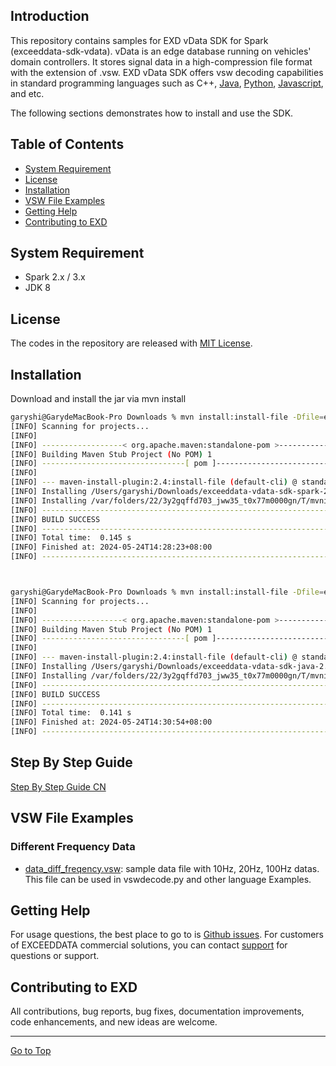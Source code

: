 
## Introduction
This repository contains samples for EXD vData SDK for Spark (exceeddata-sdk-vdata).  vData is an edge database running on vehicles' domain controllers.  It stores signal data in a high-compression file format with the extension of .vsw.  EXD vData SDK offers vsw decoding capabilities in standard programming languages such as C++, [Java](https://github.com/exceeddata/sdk-vdata-java), [Python](https://github.com/exceeddata/sdk-vdata-python), [Javascript](https://github.com/exceeddata/sdk-vdata-javascript), and etc.  

The following sections demonstrates how to install and use the SDK.

## Table of Contents
- [System Requirement](#system-requirement)
- [License](#license)
- [Installation](#installation)
- [VSW File Examples](#vsw-file-examples)
- [Getting Help](#getting-help)
- [Contributing to EXD](#contributing-to-exd)

## System Requirement
- Spark 2.x / 3.x
- JDK 8

## License
The codes in the repository are released with [MIT License](LICENSE).

## Installation
Download and install the jar via mvn install 

```sh
garyshi@GarydeMacBook-Pro Downloads % mvn install:install-file -Dfile=exceeddata-vdata-sdk-spark-2.8.3-hadoop-3.0.0-cdh6.3.4-spark-2.4.0-cdh6.3.4.jar -DgroupId=com.exceeddata.sdk -DartifactId=vdata-sdk-spark_v2_4 -Dversion=2.8.3-hadoop-3.0.0-cdh6.3.4-spark-2.4.0-cdh6.3.4 -Dpackaging=jar
[INFO] Scanning for projects...
[INFO] 
[INFO] ------------------< org.apache.maven:standalone-pom >-------------------
[INFO] Building Maven Stub Project (No POM) 1
[INFO] --------------------------------[ pom ]---------------------------------
[INFO] 
[INFO] --- maven-install-plugin:2.4:install-file (default-cli) @ standalone-pom ---
[INFO] Installing /Users/garyshi/Downloads/exceeddata-vdata-sdk-spark-2.8.3-hadoop-3.0.0-cdh6.3.4-spark-2.4.0-cdh6.3.4.jar to /Users/garyshi/.m2/repository/com/exceeddata/sdk/vdata-sdk-spark_v2_4/2.8.3-hadoop-3.0.0-cdh6.3.4-spark-2.4.0-cdh6.3.4/vdata-sdk-spark_v2_4-2.8.3-hadoop-3.0.0-cdh6.3.4-spark-2.4.0-cdh6.3.4.jar
[INFO] Installing /var/folders/22/3y2gqffd703_jww35_t0x77m0000gn/T/mvninstall16257380440343494835.pom to /Users/garyshi/.m2/repository/com/exceeddata/sdk/vdata-sdk-spark_v2_4/2.8.3-hadoop-3.0.0-cdh6.3.4-spark-2.4.0-cdh6.3.4/vdata-sdk-spark_v2_4-2.8.3-hadoop-3.0.0-cdh6.3.4-spark-2.4.0-cdh6.3.4.pom
[INFO] ------------------------------------------------------------------------
[INFO] BUILD SUCCESS
[INFO] ------------------------------------------------------------------------
[INFO] Total time:  0.145 s
[INFO] Finished at: 2024-05-24T14:28:23+08:00
[INFO] ------------------------------------------------------------------------



garyshi@GarydeMacBook-Pro Downloads % mvn install:install-file -Dfile=exceeddata-vdata-sdk-java-2.8.3.jar  -DgroupId=com.exceeddata.sdk -DartifactId=vdata-sdk-java -Dversion=2.8.3 -Dpackaging=jar
[INFO] Scanning for projects...
[INFO] 
[INFO] ------------------< org.apache.maven:standalone-pom >-------------------
[INFO] Building Maven Stub Project (No POM) 1
[INFO] --------------------------------[ pom ]---------------------------------
[INFO] 
[INFO] --- maven-install-plugin:2.4:install-file (default-cli) @ standalone-pom ---
[INFO] Installing /Users/garyshi/Downloads/exceeddata-vdata-sdk-java-2.8.3.jar to /Users/garyshi/.m2/repository/com/exceeddata/sdk/vdata-sdk-java/2.8.3/vdata-sdk-java-2.8.3.jar
[INFO] Installing /var/folders/22/3y2gqffd703_jww35_t0x77m0000gn/T/mvninstall4040870039845949465.pom to /Users/garyshi/.m2/repository/com/exceeddata/sdk/vdata-sdk-java/2.8.3/vdata-sdk-java-2.8.3.pom
[INFO] ------------------------------------------------------------------------
[INFO] BUILD SUCCESS
[INFO] ------------------------------------------------------------------------
[INFO] Total time:  0.141 s
[INFO] Finished at: 2024-05-24T14:30:54+08:00
[INFO] ------------------------------------------------------------------------

```

## Step By Step Guide
[Step By Step Guide CN](guide_cn.md)

## VSW File Examples
### Different Frequency Data  
- [data_diff_freqency.vsw](https://github.com/exceeddata/sdk-vdata-python/tree/sample_files/vsw/data_diff_freqency.vsw): sample data file with 10Hz, 20Hz, 100Hz datas. This file can be used in vswdecode.py and other language Examples.


## Getting Help
For usage questions, the best place to go to is [Github issues](https://github.com/exceeddata/sdk-vdata-spark/issues). For customers of EXCEEDDATA commercial solutions, you can contact [support](mailto:support@smartsct.com) for questions or support.

## Contributing to EXD
All contributions, bug reports, bug fixes, documentation improvements, code enhancements, and new ideas are welcome.

<hr>

[Go to Top](#table-of-contents)
